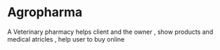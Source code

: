 # Agropharma
A Veterinary pharmacy helps client and the owner , show products and medical atricles , help user to buy online 
